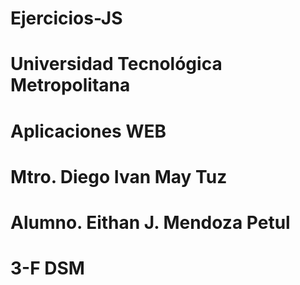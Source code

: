 # Ejercicios-JS
# Universidad Tecnológica Metropolitana
# Aplicaciones WEB
# Mtro. Diego Ivan May Tuz

# Alumno. Eithan J. Mendoza Petul
# 3-F DSM

